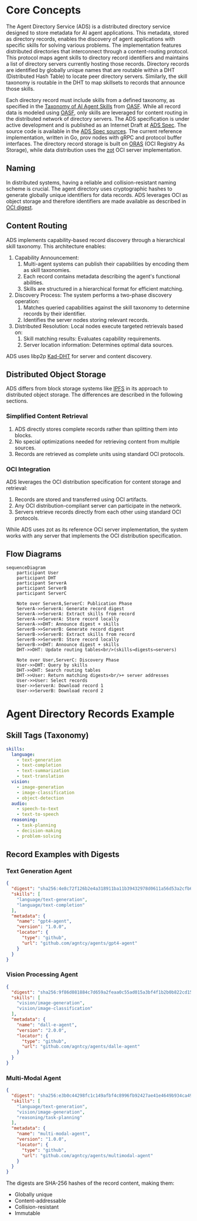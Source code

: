 # Core Concepts

The Agent Directory Service (ADS) is a distributed directory service designed to
store metadata for AI agent applications. This metadata, stored as directory
records, enables the discovery of agent applications with specific skills for
solving various problems.
The implementation features distributed directories that interconnect through a
content-routing protocol. This protocol maps agent skills to directory record
identifiers and maintains a list of directory servers currently hosting those
records.
Directory records are identified by globally unique names that are routable
within a DHT (Distributed Hash Table) to locate peer directory servers.
Similarly, the skill taxonomy is routable in the DHT to map skillsets to records
that announce those skills.

Each directory record must include skills from a defined taxonomy, as specified
in the [Taxonomy of AI Agent Skills](../oasf/taxonomy.md) from [OASF](../oasf/open-agentic-schema-framework.md).
While all record data is modeled using [OASF](../oasf/open-agentic-schema-framework.md), only skills are
leveraged for content routing in the distributed network of directory servers.
The ADS specification is under active development and is published as an
Internet Draft at [ADS Spec](https://spec.dir.agntcy.org). The source code is
available in the [ADS Spec sources](https://github.com/agntcy).
The current reference implementation, written in Go, prov
nodes with gRPC and protocol buffer interfaces. The directory record storage is
built on [ORAS](https://oras.land) (OCI Registry As Storage), while data
distribution uses the [zot](https://zotregistry.dev) OCI server implementation.

## Naming

In distributed systems, having a reliable and collision-resistant naming scheme
is crucial. The agent directory uses cryptographic hashes to generate globally
unique identifiers for data records.
ADS leverages OCI as object storage and therefore identifiers are made available
as described in [OCI digest](https://github.com/opencontainers/image-spec/blob/main/descriptor.md#digests).

## Content Routing

ADS implements capability-based record discovery through a hierarchical skill
taxonomy. This architecture enables:

1. Capability Announcement:
   1. Multi-agent systems can publish their capabilities by encoding them as
      skill taxonomies.
   2. Each record contains metadata describing the agent's functional abilities.
   3. Skills are structured in a hierarchical format for efficient matching.
2. Discovery Process: The system performs a two-phase discovery operation:
   1. Matches queried capabilities against the skill taxonomy to determine
      records by their identifier.
   2. Identifies the server nodes storing relevant records.
3. Distributed Resolution: Local nodes execute targeted retrievals based on:
   1. Skill matching results: Evaluates capability requirements.
   2. Server location information: Determines optimal data sources.

ADS uses libp2p [Kad-DHT](https://docs.libp2p.io/concepts/discovery-routing/kaddht/)
for server and content discovery.

## Distributed Object Storage

ADS differs from block storage systems like
[IPFS](https://ipfs.tech/) in its approach to distributed object storage.
The differences are described in the following sections.

### Simplified Content Retrieval

1. ADS directly stores complete records rather than splitting them into blocks.
2. No special optimizations needed for retrieving content from multiple sources.
3. Records are retrieved as complete units using standard OCI protocols.

### OCI Integration

ADS leverages the OCI distribution specification for content storage and retrieval:

1. Records are stored and transferred using OCI artifacts.
2. Any OCI distribution-compliant server can participate in the network.
3. Servers retrieve records directly from each other using standard OCI protocols.

While ADS uses zot as its reference OCI server implementation, the system works
with any server that implements the OCI distribution specification.

## Flow Diagrams

```mermaid
sequenceDiagram
    participant User
    participant DHT
    participant ServerA
    participant ServerB
    participant ServerC

    Note over ServerA,ServerC: Publication Phase
    ServerA->>ServerA: Generate record digest
    ServerA->>ServerA: Extract skills from record
    ServerA->>ServerA: Store record locally
    ServerA->>DHT: Announce digest + skills
    ServerB->>ServerB: Generate record digest
    ServerB->>ServerB: Extract skills from record
    ServerB->>ServerB: Store record locally
    ServerB->>DHT: Announce digest + skills
    DHT->>DHT: Update routing tables<br/>(skills→digests→servers)

    Note over User,ServerC: Discovery Phase
    User->>DHT: Query by skills
    DHT->>DHT: Search routing tables
    DHT->>User: Return matching digests<br/>+ server addresses
    User->>User: Select records
    User->>ServerA: Download record 1
    User->>ServerB: Download record 2
```


# Agent Directory Records Example

## Skill Tags (Taxonomy)
```yaml
skills:
  language:
    - text-generation
    - text-completion
    - text-summarization
    - text-translation
  vision:
    - image-generation
    - image-classification
    - object-detection
  audio:
    - speech-to-text
    - text-to-speech
  reasoning:
    - task-planning
    - decision-making
    - problem-solving
```

## Record Examples with Digests

### Text Generation Agent
```json
{
  "digest": "sha256:4e8c72f126b2e4a318911ba11b39432978d0611a56d53a2cfb6fdb42853df0e2",
  "skills": [
    "language/text-generation",
    "language/text-completion"
  ],
  "metadata": {
    "name": "gpt4-agent",
    "version": "1.0.0",
    "locator": {
      "type": "github",
      "url": "github.com/agntcy/agents/gpt4-agent"
    }
  }
}
```

### Vision Processing Agent
```json
{
  "digest": "sha256:9f86d081884c7d659a2feaa0c55ad015a3bf4f1b2b0b822cd15d6c15b0f00a08",
  "skills": [
    "vision/image-generation",
    "vision/image-classification"
  ],
  "metadata": {
    "name": "dall-e-agent",
    "version": "2.0.0",
    "locator": {
      "type": "github",
      "url": "github.com/agntcy/agents/dalle-agent"
    }
  }
}
```

### Multi-Modal Agent
```json
{
  "digest": "sha256:e3b0c44298fc1c149afbf4c8996fb92427ae41e4649b934ca495991b7852b855",
  "skills": [
    "language/text-generation",
    "vision/image-generation",
    "reasoning/task-planning"
  ],
  "metadata": {
    "name": "multi-modal-agent",
    "version": "1.0.0",
    "locator": {
      "type": "github",
      "url": "github.com/agntcy/agents/multimodal-agent"
    }
  }
}
```

The digests are SHA-256 hashes of the record content, making them:
- Globally unique
- Content-addressable
- Collision-resistant
- Immutable